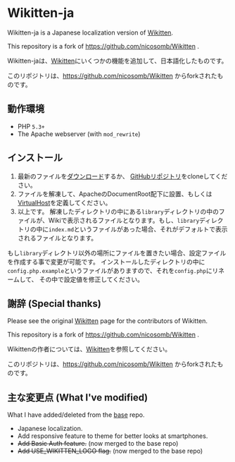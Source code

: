 # Wikitten-ja

Wikitten-ja is a Japanese localization version of [Wikitten](https://github.com/victorstanciu/Wikitten).

This repository is a fork of https://github.com/nicosomb/Wikitten .


Wikitten-jaは、[Wikitten](https://github.com/victorstanciu/Wikitten)にいくつかの機能を追加して、日本語化したものです。

このリポジトリは、https://github.com/nicosomb/Wikitten からforkされたものです。


## 動作環境

* PHP `5.3+`
* The Apache webserver (with `mod_rewrite`)

## インストール

1. 最新のファイルを[ダウンロード](https://github.com/tamano/Wikitten-ja/archive/master.zip)するか、 [GitHubリポジトリ](https://github.com/tamano/Wikitten-ja)をcloneしてください。
2. ファイルを解凍して、ApacheのDocumentRoot配下に設置、もしくは[VirtualHost](http://httpd.apache.org/docs/2.2/mod/core.html#virtualhost)を定義してください。
3. 以上です。 解凍したディレクトリの中にある`library`ディレクトリの中のファイルが、Wikiで表示されるファイルとなります。もし、`library`ディレクトリの中に`index.md`というファイルがあった場合、それがデフォルトで表示されるファイルとなります。

  もし`library`ディレクトリ以外の場所にファイルを置きたい場合、設定ファイルを作成する事で変更が可能です。
  インストールしたディレクトリの中に`config.php.example`というファイルがありますので、それを`config.php`にリネームして、
  その中で設定値を修正してください。

## 謝辞 (Special thanks)

Please see the original [Wikitten](https://github.com/victorstanciu/Wikitten) page for the contributors of Wikitten.

This repository is a fork of https://github.com/nicosomb/Wikitten .


Wikittenの作者については、[Wikitten](https://github.com/victorstanciu/Wikitten)を参照してください。

このリポジトリは、https://github.com/nicosomb/Wikitten からforkされたものです。


## 主な変更点 (What I've modified)
What I have added/deleted from the [base](https://github.com/nicosomb/Wikitten) repo.

- Japanese localization. 
- Add responsive feature to theme for better looks at smartphones.
- ~~Add Basic Auth feature.~~ (now merged to the base repo)
- ~~Add USE_WIKITTEN_LOGO flag.~~ (now merged to the base repo)
